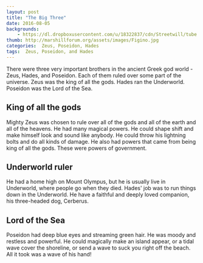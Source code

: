 ```yaml
---
layout: post
title: "The Big Three"
date: 2016-08-05
backgrounds:
    - https://dl.dropboxusercontent.com/u/18322837/cdn/Streetwill/tube.jpg
thumb: http://marshillforum.org/assets/images/Figino.jpg
categories:  Zeus, Poseidon, Hades
tags:  Zeus, Poseidon, and Hades
---
```


There were three very important brothers in the ancient Greek god world - Zeus, Hades, and Poseidon. Each of them ruled over some part of the universe. Zeus was the king of all the gods. Hades ran the Underworld. Poseidon was the Lord of the Sea.


## King of all the gods
Mighty Zeus was chosen to rule over all of the gods and all of the earth and all of the heavens. He had many magical powers. He could shape shift and make himself look and sound like anybody. He could throw his lightning bolts and do all kinds of damage. He also had powers that came from being king of all the gods. These were powers of government. 

## Underworld ruler
He had a home high on Mount Olympus, but he is usually live in Underworld, where people go when they died. Hades' job was to run things down in the Underworld. He have a faithful and deeply loved companion, his three-headed dog, Cerberus.

## Lord of the Sea
Poseidon had deep blue eyes and streaming green hair. He was moody and restless and powerful. He could magically make an island appear, or a tidal wave cover the shoreline, or send a wave to suck you right off the beach. All it took was a wave of his hand! 

